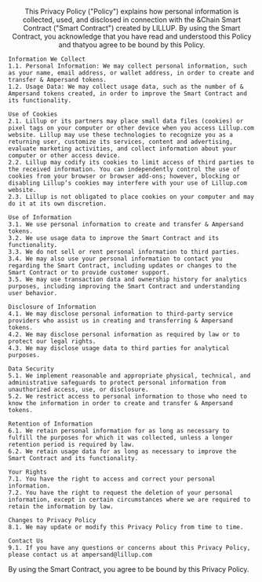 <p align="center">
This Privacy Policy ("Policy") explains how personal information is collected, used, and disclosed in connection with the &Chain Smart Contract ("Smart Contract") created by LILLUP. By using the Smart Contract, you acknowledge that you have read and understood this Policy and thatyou agree to be bound by this Policy.

    Information We Collect
    1.1. Personal Information: We may collect personal information, such as your name, email address, or wallet address, in order to create and transfer & Ampersand tokens.
    1.2. Usage Data: We may collect usage data, such as the number of & Ampersand tokens created, in order to improve the Smart Contract and its functionality.
    
    Use of Cookies
    2.1. Lillup or its partners may place small data files (cookies) or pixel tags on your computer or other device when you access Lillup.com website. Lillup may use these technologies to recognize you as a returning user, customize its services, content and advertising, evaluate marketing activities, and collect information about your computer or other access device.
    2.2. Lillup may codify its cookies to limit access of third parties to the received information. You can independently control the use of cookies from your browser or browser add-ons; however, blocking or disabling Lillup‘s cookies may interfere with your use of Lillup.com website.
    2.3. Lillup is not obligated to place cookies on your computer and may do it at its own discretion.

    Use of Information
    3.1. We use personal information to create and transfer & Ampersand tokens.
    3.2. We use usage data to improve the Smart Contract and its functionality.
    3.3. We do not sell or rent personal information to third parties.
    3.4. We may also use your personal information to contact you regarding the Smart Contract, including updates or changes to the Smart Contract or to provide customer support.
    3.5. We may use transaction data and ownership history for analytics purposes, including improving the Smart Contract and understanding user behavior.

    Disclosure of Information
    4.1. We may disclose personal information to third-party service providers who assist us in creating and transferring & Ampersand tokens.
    4.2. We may disclose personal information as required by law or to protect our legal rights.
    4.3. We may disclose usage data to third parties for analytical purposes.

    Data Security
    5.1. We implement reasonable and appropriate physical, technical, and administrative safeguards to protect personal information from unauthorized access, use, or disclosure.
    5.2. We restrict access to personal information to those who need to know the information in order to create and transfer & Ampersand tokens.

    Retention of Information
    6.1. We retain personal information for as long as necessary to fulfill the purposes for which it was collected, unless a longer retention period is required by law.
    6.2. We retain usage data for as long as necessary to improve the Smart Contract and its functionality.

    Your Rights
    7.1. You have the right to access and correct your personal information.
    7.2. You have the right to request the deletion of your personal information, except in certain circumstances where we are required to retain the information by law.

    Changes to Privacy Policy
    8.1. We may update or modify this Privacy Policy from time to time.

    Contact Us
    9.1. If you have any questions or concerns about this Privacy Policy, please contact us at ampersand@lillup.com

By using the Smart Contract, you agree to be bound by this Privacy Policy.
</p>

